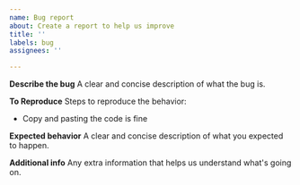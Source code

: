 ```yaml
---
name: Bug report
about: Create a report to help us improve
title: ''
labels: bug
assignees: ''

---
```


**Describe the bug**
A clear and concise description of what the bug is.

**To Reproduce**
Steps to reproduce the behavior:
- Copy and pasting the code is fine

**Expected behavior**
A clear and concise description of what you expected to happen.

**Additional info**
Any extra information that helps us understand what's going on.
